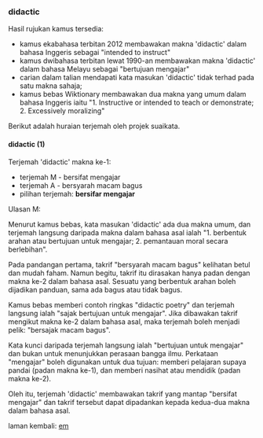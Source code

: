 ---
---

### didactic

Hasil rujukan kamus tersedia:

* kamus ekabahasa terbitan 2012 membawakan makna 'didactic'
dalam bahasa Inggeris sebagai "intended to instruct"
* kamus dwibahasa terbitan lewat 1990-an membawakan makna
'didactic' dalam bahasa Melayu sebagai "bertujuan mengajar"
* carian dalam talian mendapati kata masukan 'didactic'
tidak terhad pada satu makna sahaja;
* kamus bebas Wiktionary membawakan dua makna yang umum
dalam bahasa Inggeris iaitu "1. Instructive or intended to
teach or demonstrate; 2. Excessively moralizing"

Berikut adalah huraian terjemah oleh projek suaikata.

#### didactic (1)

Terjemah 'didactic' makna ke-1:

* terjemah M - bersifat mengajar
* terjemah A - bersyarah macam bagus
* pilihan terjemah: **bersifar mengajar**

Ulasan M:

Menurut kamus bebas, kata masukan 'didactic' ada dua makna
umum, dan terjemah langsung daripada makna dalam bahasa asal
ialah "1. berbentuk arahan atau bertujuan untuk mengajar; 2.
pemantauan moral secara berlebihan".

Pada pandangan pertama, takrif "bersyarah macam bagus"
kelihatan betul dan mudah faham. Namun begitu, takrif itu
dirasakan hanya padan dengan makna ke-2 dalam bahasa asal.
Sesuatu yang berbentuk arahan boleh dijadikan panduan, sama
ada bagus atau tidak bagus.

Kamus bebas memberi contoh ringkas "didactic poetry" dan
terjemah langsung ialah "sajak bertujuan untuk mengajar".
Jika dibawakan takrif mengikut makna ke-2 dalam bahasa asal,
maka terjemah boleh menjadi pelik: "bersajak macam bagus".

Kata kunci daripada terjemah langsung ialah "bertujuan untuk
mengajar" dan bukan untuk menunjukkan perasaan bangga ilmu.
Perkataan "mengajar" boleh digunakan untuk dua tujuan:
memberi pelajaran supaya pandai (padan makna ke-1), dan
memberi nasihat atau mendidik (padan makna ke-2).

Oleh itu, terjemah 'didactic' membawakan takrif yang mantap
"bersifat mengajar" dan takrif tersebut dapat dipadankan
kepada kedua-dua makna dalam bahasa asal.

laman kembali: [em][0]

  [0]: ../em.md
